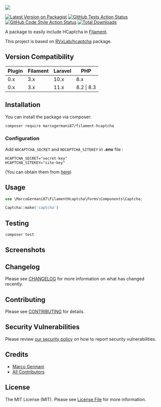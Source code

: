 <p class="filament-hidden">
<img src="https://banners.beyondco.de/Filament%20HCaptcha.png?theme=light&packageManager=composer+require&packageName=marcogermani87%2Ffilament-hcaptcha&pattern=architect&style=style_2&description=Easy+HCaptcha+integrations+for+Filament&md=1&showWatermark=0&fontSize=100px&images=https%3A%2F%2Flaravel.com%2Fimg%2Flogomark.min.svg" class="filament-hidden">
</p>

[![Latest Version on Packagist](https://img.shields.io/packagist/v/marcogermani87/filament-hcaptcha.svg?style=flat-square)](https://packagist.org/packages/marcogermani87/filament-hcaptcha)
[![GitHub Tests Action Status](https://img.shields.io/github/actions/workflow/status/marcogermani87/filament-hcaptcha/run-tests.yml?branch=main&label=tests&style=flat-square)](https://github.com/marcogermani87/filament-hcaptcha/actions?query=workflow%3Arun-tests+branch%3Amain)
[![GitHub Code Style Action Status](https://img.shields.io/github/actions/workflow/status/marcogermani87/filament-hcaptcha/fix-php-code-style-issues.yml?branch=main&label=code%20style&style=flat-square)](https://github.com/marcogermani87/filament-hcaptcha/actions?query=workflow%3A"Fix+PHP+code+style+issues"+branch%3Amain)
[![Total Downloads](https://img.shields.io/packagist/dt/marcogermani87/filament-hcaptcha.svg?style=flat-square)](https://packagist.org/packages/marcogermani87/filament-hcaptcha)
<!--delete-->

A package to easily include HCaptcha in [Filament](https://filamentphp.com).

This project is based on [RVxLab/hcaptcha](https://github.com/RVxLab/hcaptcha) package.

## Version Compatibility

| Plugin  | Filament | Laravel | PHP |
| ------------- | ------------- | ------------- | -------------|
| 0.x  | 3.x  | 10.x | 8.x |
| 0.x  | 3.x  | 11.x | 8.2 \| 8.3 |

## Installation

You can install the package via composer:

```bash
composer require marcogermani87/filament-hcaptcha
```

### Configuration

Add `NOCAPTCHA_SECRET` and `NOCAPTCHA_SITEKEY` in **.env** file :

```
HCAPTCHA_SECRET="secret-key"
HCAPTCHA_SITEKEY="site-key"
```
(You can obtain them from [here](https://dashboard.hcaptcha.com/sites))

## Usage

```php
use \MarcoGermani87\FilamentHcaptcha\Forms\Components\Captcha;

Captcha::make('captcha')
```

## Testing

```bash
composer test
```

## Screenshots

## Changelog

Please see [CHANGELOG](CHANGELOG.md) for more information on what has changed recently.

## Contributing

Please see [CONTRIBUTING](CONTRIBUTING.md) for details.

## Security Vulnerabilities

Please review [our security policy](../../security/policy) on how to report security vulnerabilities.

## Credits

- [Marco Germani](https://github.com/marcogermani87)
- [All Contributors](../../contributors)

## License

The MIT License (MIT). Please see [License File](LICENSE.md) for more information.
